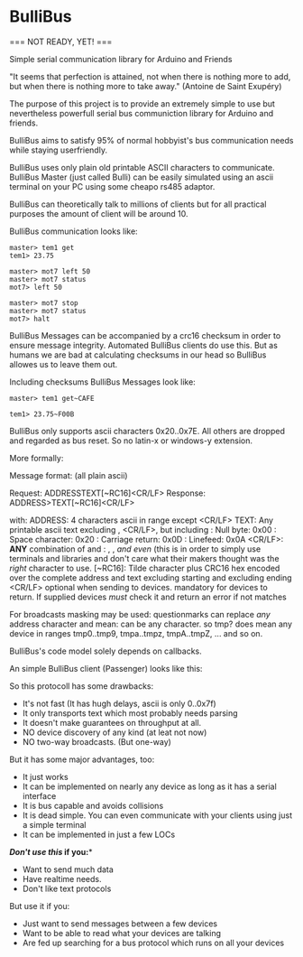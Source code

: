# BulliBus

=== NOT READY, YET! ===

Simple serial communication library for Arduino and Friends

"It seems that perfection is attained, not when there is nothing more to add,
but when there is nothing more to take away."
                                                    (Antoine de Saint Exupéry)

The purpose of this project is to provide an extremely simple to use but
nevertheless powerfull serial bus communiction library for Arduino and
friends.

BulliBus aims to satisfy 95% of normal hobbyist's bus communication needs
while staying userfriendly.

BulliBus uses only plain old printable ASCII characters to communicate.
BulliBus Master (just called Bulli) can be easily simulated using an ascii
terminal on your PC using some cheapo rs485 adaptor.

BulliBus can theoretically talk to millions of clients but for all practical
purposes the amount of client will be around 10.

BulliBus communication looks like:

	master> tem1 get
	tem1> 23.75

	master> mot7 left 50
	master> mot7 status
	mot7> left 50

	master> mot7 stop
	master> mot7 status
	mot7> halt

BulliBus Messages can be accompanied by a crc16 checksum in order to ensure
message integrity. Automated BulliBus clients do use this. But as humans we
are bad at calculating checksums in our head so BulliBus allowes us to leave
them out.

Including checksums BulliBus Messages look like:

	master> tem1 get~CAFE

	tem1> 23.75~F00B

BulliBus only supports ascii characters 0x20..0x7E. All others are dropped
and regarded as bus reset. So no latin-x or windows-y extension.

More formally:

Message format: (all plain ascii)

Request: ADDRESS<SP>TEXT[~RC16]<CR/LF>
Response: ADDRESS><SP>TEXT[~RC16]<CR/LF>

with:
    ADDRESS: 4 characters ascii in range except <SP><CR/LF><NUL>
    TEXT: Any printable ascii text excluding <NUL>, <CR/LF>, but including <SP>
    <NUL>: Null byte: 0x00
    <SP>: Space character: 0x20
    <CR>: Carriage return: 0x0D
    <LF>: Linefeed: 0x0A
    <CR/LF>: **ANY** combination of <CR> and <LF>: <CR>, <LF>, <CR><LF>
	     *and even* <LF><CR> (this is in order to simply use terminals and
		 libraries and don't care what their makers thought was the *right*
		 character to use.
    [~RC16]:
          Tilde character plus CRC16 hex encoded over the complete address
		  and text excluding starting <SP> and excluding ending <CR/LF> optional
		  when sending to devices. mandatory for devices to return.
          If supplied devices *must* check it and return an error if not matches

For broadcasts masking may be used:
    questionmarks can replace *any* address character and mean: can be any character. so
        tmp? does mean any device in ranges tmp0..tmp9, tmpa..tmpz, tmpA..tmpZ, ... and so on.

BulliBus's code model solely depends on callbacks.

An simple BulliBus client (Passenger) looks like this:


So this protocoll has some drawbacks:
 * It's not fast (It has hugh delays, ascii is only 0..0x7f)
 * It only transports text which most probably needs parsing
 * It doesn't make guarantees on throughput at all.
 * NO device discovery of any kind (at leat not now)
 * NO two-way broadcasts. (But one-way)

But it has some major advantages, too:
 * It just works
 * It can be implemented on nearly any device as long as it has a serial interface
 * It is bus capable and avoids collisions
 * It is dead simple. You can even communicate with your clients using just a simple terminal
 * It can be implemented in just a few LOCs

***Don't use this* if you:***
 * Want to send much data
 * Have realtime needs.
 * Don't like text protocols

But use it if you:
 * Just want to send messages between a few devices
 * Want to be able to read what your devices are talking
 * Are fed up searching for a bus protocol which runs on all your devices
